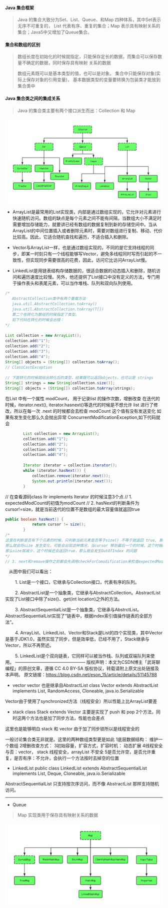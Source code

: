 #### Java 集合框架
> Java 的集合大致分为Set、List、Queue、和Map 四种体系，其中Set表示无序不可重复的，
> List 代表有序、重复的集合；Map 表示具有映射关系的集合；Java5中又增加了Queue集合。

#### 集合和数组的区别
> 数组长度在初始化的时候就指定，只能保存定长的数据，而集合可以保存数量不确定的数据，同时保存具有映射
> 关系的数据
>
> 数组元素既可以是基本类型的值，也可以是对象。 集合中只能保存对象(实际上保存对象的引用变量)，
> 基本数据类型的变量要转换为包装类才能放到集合类中
>
#### Java 集合类之间的集成关系
> Java 的集合类主要有两个接口派生而出：Collection 和 Map

![avatar](./pic/collection.png) 

* ArrayList是最常用的List实现类，内部是通过数组实现的，它允许对元素进行快速随机访问。数组的缺点是每个元素之间不能有间隔，当数组大小不满足时需要增加存储能力，就要讲已经有数组的数据复制到新的存储空间中。当从ArrayList的中间位置插入或者删除元素时，需要对数组进行复制、移动、代价比较高。因此，它适合随机查找和遍历，不适合插入和删除。

* Vector与ArrayList一样，也是通过数组实现的，不同的是它支持线程的同步，即某一时刻只有一个线程能够写Vector，避免多线程同时写而引起的不一致性，但实现同步需要很高的花费，因此，访问它比访问ArrayList慢。

* LinkedList是用链表结构存储数据的，很适合数据的动态插入和删除，随机访问和遍历速度比较慢。另外，他还提供了List接口中没有定义的方法，专门用于操作表头和表尾元素，可以当作堆栈、队列和双向队列使用。

```java
/*
   AbstractCollection类中有两个重载方法
   java.util.AbstractCollection.toArray()
   java.util.AbstractCollection.toArray(T[])
   第二个在转化为数组的时候指定了类型。
   如下代码在转化的时候会出错： 
*/

List collection = new ArrayList();
collection.add("1");
collection.add("2");
collection.add("3");
collection.add("4");
String[] objects = (String[]) collection.toArray();
// ClassCastException

// 下面转化的时候就给出转化后的类型，结果既可以返回objects，也可以是 strings
String[] strings = new String[collection.size()];
String[] objects = (String[]) collection.toArray(strings);
```

在List 中有一个属性 modCount， 用于记录list 的操作次数，增删改查
在迭代的时候，iterator.next(), iterator.hasnext()等迭代的时候是不想允许
list 进行了修改，所以在每一次 .next 的时候都会去检查 modCount 这个值有没有发送变化
如果有发生变化那么久会抛出异常 ConcurrentModificationException,如下代码就会
```java
        List collection = new ArrayList();
        collection.add("1");
        collection.add("2");
        collection.add("3");
        collection.add("4");

        Iterator iterator = collection.iterator();
        while (iterator.hasNext()) {
            collection.remove(iterator.next());
            System.out.println(iterator.next());
        }
```

// 在查看源码class Itr implements Iterator<E>  的时候注意3个点
// 1. expectedModCount的初值为modCount
// 2. hasNext的判断条件为cursor!=size，就是当前迭代的位置不是数组的最大容量值就返回true
```java
public boolean hasNext() {
            return cursor != size();
        }
/*
这里在判断是否有下个元素的时候，只判断当前元素是否等于size() 不等于就返回 true, 那么在cursor 变化的时候，如果去操作 数组
那么就会将size 发生变化，可能会出现这种情况，当cursor 移到最后一个的时候，这个时候hasNext应该返回false，但是如果这个时候删除元素
那么size就减少，这个时候还会返回true，那么就会发生OutOfIndex 的问题
*/
// 3. next和remove操作之前都会先调用checkForComodification来检查expectedModCount和modCount是否相等如果没checkForComodification去检查expectedModCount与modCount相等，这个程序肯定会报ArrayIndexOutOfBoundsException
```

   从图中我们可以看出：

        1. List是一个接口，它继承与Collection接口，代表有序的队列。

        2. AbstractList是一个抽象类，它继承与AbstractCollection。AbstractList实现了List接口中除了size()、get(int location)之外的方法。

        3. AbstractSequentialList是一个抽象类，它继承与AbstrctList。AbstractSequentialList实现了“链表中，根据index索引值操作链表的全部方法”。

        4. ArrayList、LinkedList、Vector和Stack是List的四个实现类，其中Vector是基于JDK1.0，虽然实现了同步，但是效率低，已经不用了，Stack继承与Vector，所以不再赘述。

        5. LinkedList是个双向链表，它同样可以被当作栈、队列或双端队列来使用。
————————————————
版权声明：本文为CSDN博主「武哥聊编程」的原创文章，遵循 CC 4.0 BY-SA 版权协议，转载请附上原文出处链接及本声明。
原文链接：https://blog.csdn.net/eson_15/article/details/51145788



* vector
vector 也是继承自AbstractList
class Vector<E>
    extends AbstractList<E> implements List<E>, RandomAccess, Cloneable, java.io.Serializable
 
Vector由于使用了synchronized方法（线程安全）所以性能上比ArrayList要差


* stack
class Stack<E> extends Vector<E>
主要是实现了 push 和 pop 2个方法，同时这两个方法也是加了同步方法，性能也会差点

这里也是能够明白 stack 和 vector 由于加了同步锁所以是线程安全的

一般讨论集合类无非就是。这里的两种数组类型更是如此
    1底层数据结构： 维护一个数组
    2增删改查方式：
    3初始容量，扩容方式，扩容时机： 动态扩展
    4线程安全与否：vector， stack 线程安全，arrayList 不安全
    5是否允许空，是否允许重复，是否有序：不允许，会执行一个方法按时去掉空的位置
    
* LinkedList
public class LinkedList<E>
    extends AbstractSequentialList<E>
    implements List<E>, Deque<E>, Cloneable, java.io.Serializable
    
AbstractSequentialList 只支持按次序访问，而不像 AbstractList 那样支持随机访问。

---

* Queue

> Map 实现类用于保存具有映射关系的数据

![avatar](./pic/map.png)